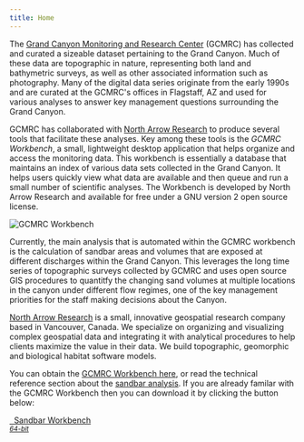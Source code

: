 ```yaml
---
title: Home
---
```


The [Grand Canyon Monitoring and Research Center](http://www.gcmrc.gov) (GCMRC) has collected and curated a sizeable dataset pertaining to the Grand Canyon. Much of these data are topographic in nature, representing both land and bathymetric surveys, as well as other associated information such as photography. Many of the digital data series originate from the early 1990s and are curated at the GCMRC's offices in Flagstaff, AZ and used for various analyses to answer key management questions surrounding the Grand Canyon.

GCMRC has collaborated with [North Arrow Research](http://northarrowresearch.com) to produce several tools that facilitate these analyses. Key among these tools is the *GCMRC Workbench*, a small, lightweight desktop application that helps organize and access the monitoring data. This workbench is essentially a database that maintains an index of various data sets collected in the Grand Canyon. It helps users quickly view what data are available and then queue and run a small number of scientific analyses. The Workbench is developed by North Arrow Research and available for free under a GNU version 2 open source license.

![GCMRC Workbench](/images/home_page_graphic.png)

Currently, the main analysis that is automated within the GCMRC workbench is the calculation of sandbar areas and volumes that are exposed at different discharges within the Grand Canyon. This leverages the long time series of topographic surveys collected by GCMRC and uses open source GIS procedures to quantitfy the changing sand volumes at multiple locations in the canyon under different flow regimes, one of the key management priorities for the staff making decisions about the Canyon. 

[North Arrow Research](http://northarrowresearch.com) is a small, innovative geospatial research company based in Vancouver, Canada. We specialize on organizing and visualizing complex geospatial data and integrating it with analytical procedures to help clients maximize the value in their data. We build topographic, geomorphic and biological habitat software models.

You can obtain the [GCMRC Workbench here](/download), or read the technical reference section about the [sandbar analysis](/technical_reference/sandbar_analysis_intro). If you are already familar with the GCMRC Workbench then you can download it by clicking the button below:

<a class="btn btn-primary fa fa-cloud-download" href="http://releases.northarrowresearch.com/SandbarWorkbench/setup.exe">&nbsp;&nbsp;Sandbar Workbench<br/><small><em>64-bit</em></small></a></li>
</ul>